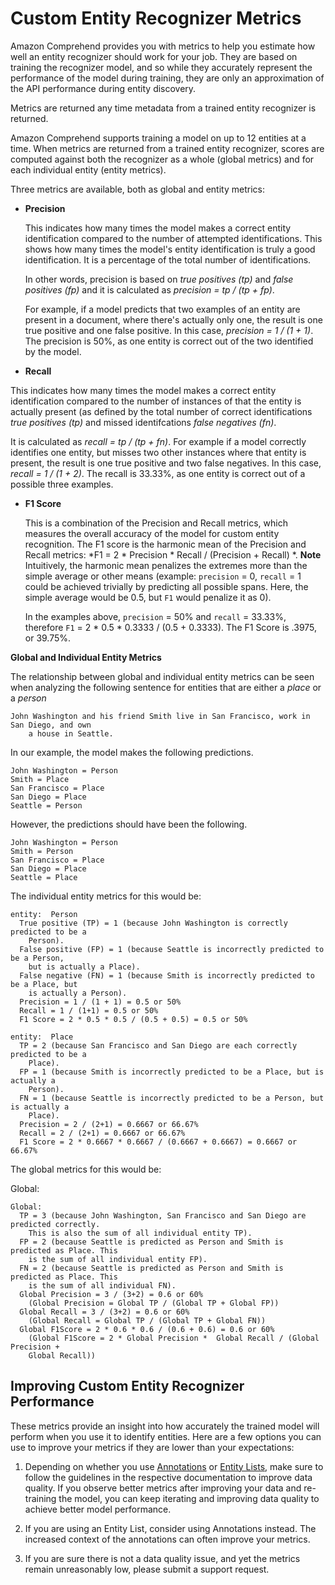 # Custom Entity Recognizer Metrics<a name="cer-metrics"></a>

Amazon Comprehend provides you with metrics to help you estimate how well an entity recognizer should work for your job\. They are based on training the recognizer model, and so while they accurately represent the performance of the model during training, they are only an approximation of the API performance during entity discovery\. 

Metrics are returned any time metadata from a trained entity recognizer is returned\. 

Amazon Comprehend supports training a model on up to 12 entities at a time\. When metrics are returned from a trained entity recognizer, scores are computed against both the recognizer as a whole \(global metrics\) and for each individual entity \(entity metrics\)\.

Three metrics are available, both as global and entity metrics: 
+ **Precision**

  This indicates how many times the model makes a correct entity identification compared to the number of attempted identifications\. This shows how many times the model's entity identification is truly a good identification\. It is a percentage of the total number of identifications\. 

  In other words, precision is based on *true positives \(tp\)* and *false positives \(fp\)* and it is calculated as *precision = tp / \(tp \+ fp\)*\.

  For example, if a model predicts that two examples of an entity are present in a document, where there's actually only one, the result is one true positive and one false positive\. In this case, *precision = 1 / \(1 \+ 1\)*\. The precision is 50%, as one entity is correct out of the two identified by the model\. 
+  **Recall**

  This indicates how many times the model makes a correct entity identification compared to the number of instances of that the entity is actually present \(as defined by the total number of correct identifications *true positives \(tp\)* and missed identifcations *false negatives \(fn\)*\. 

   It is calculated as *recall = tp / \(tp \+ fn\)*\. For example if a model correctly identifies one entity, but misses two other instances where that entity is present, the result is one true positive and two false negatives\. In this case, *recall = 1 / \(1 \+ 2\)*\. The recall is 33\.33%, as one entity is correct out of a possible three examples\.
+ **F1 Score** 

  This is a combination of the Precision and Recall metrics, which measures the overall accuracy of the model for custom entity recognition\. The F1 score is the harmonic mean of the Precision and Recall metrics: *F1 = 2 \* Precision \* Recall / \(Precision \+ Recall\) *\.
**Note**  
Intuitively, the harmonic mean penalizes the extremes more than the simple average or other means \(example: `precision` = 0, `recall` = 1 could be achieved trivially by predicting all possible spans\. Here, the simple average would be 0\.5, but `F1` would penalize it as 0\)\. 

  In the examples above, `precision` = 50% and `recall` = 33\.33%, therefore `F1` = 2 \* 0\.5 \* 0\.3333 / \(0\.5 \+ 0\.3333\)\. The F1 Score is \.3975, or 39\.75%\.

**Global and Individual Entity Metrics**

The relationship between global and individual entity metrics can be seen when analyzing the following sentence for entities that are either a *place* or a *person*

```
John Washington and his friend Smith live in San Francisco, work in San Diego, and own 
    a house in Seattle.
```

In our example, the model makes the following predictions\.

```
John Washington = Person
Smith = Place
San Francisco = Place
San Diego = Place
Seattle = Person
```

However, the predictions should have been the following\.

```
John Washington = Person
Smith = Person  
San Francisco = Place
San Diego = Place
Seattle = Place
```

The individual entity metrics for this would be:

```
entity:  Person
  True positive (TP) = 1 (because John Washington is correctly predicted to be a 
    Person).
  False positive (FP) = 1 (because Seattle is incorrectly predicted to be a Person, 
    but is actually a Place).
  False negative (FN) = 1 (because Smith is incorrectly predicted to be a Place, but 
    is actually a Person).
  Precision = 1 / (1 + 1) = 0.5 or 50%
  Recall = 1 / (1+1) = 0.5 or 50%
  F1 Score = 2 * 0.5 * 0.5 / (0.5 + 0.5) = 0.5 or 50%
  
entity:  Place
  TP = 2 (because San Francisco and San Diego are each correctly predicted to be a 
    Place).
  FP = 1 (because Smith is incorrectly predicted to be a Place, but is actually a 
    Person).
  FN = 1 (because Seattle is incorrectly predicted to be a Person, but is actually a 
    Place).
  Precision = 2 / (2+1) = 0.6667 or 66.67%
  Recall = 2 / (2+1) = 0.6667 or 66.67%
  F1 Score = 2 * 0.6667 * 0.6667 / (0.6667 + 0.6667) = 0.6667 or  66.67%
```

The global metrics for this would be:

Global:

```
Global:
  TP = 3 (because John Washington, San Francisco and San Diego are predicted correctly. 
    This is also the sum of all individual entity TP).
  FP = 2 (because Seattle is predicted as Person and Smith is predicted as Place. This 
    is the sum of all individual entity FP).
  FN = 2 (because Seattle is predicted as Person and Smith is predicted as Place. This 
    is the sum of all individual FN).
  Global Precision = 3 / (3+2) = 0.6 or 60%  
    (Global Precision = Global TP / (Global TP + Global FP))
  Global Recall = 3 / (3+2) = 0.6 or 60% 
    (Global Recall = Global TP / (Global TP + Global FN))
  Global F1Score = 2 * 0.6 * 0.6 / (0.6 + 0.6) = 0.6 or 60% 
    (Global F1Score = 2 * Global Precision *  Global Recall / (Global Precision + 
    Global Recall))
```

## Improving Custom Entity Recognizer Performance<a name="cer-performance"></a>

These metrics provide an insight into how accurately the trained model will perform when you use it to identify entities\. Here are a few options you can use to improve your metrics if they are lower than your expectations:

1. Depending on whether you use [Annotations](cer-annotation.md) or [Entity Lists](cer-entity-list.md), make sure to follow the guidelines in the respective documentation to improve data quality\. If you observe better metrics after improving your data and re\-training the model, you can keep iterating and improving data quality to achieve better model performance\.

1. If you are using an Entity List, consider using Annotations instead\. The increased context of the annotations can often improve your metrics\.

1. If you are sure there is not a data quality issue, and yet the metrics remain unreasonably low, please submit a support request\.